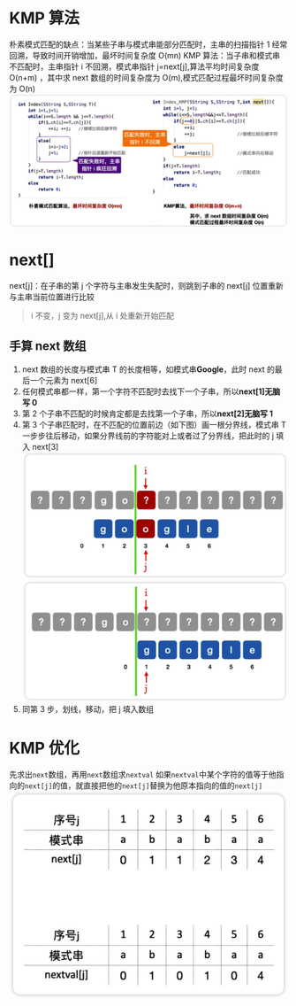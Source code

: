 # KMP 算法
朴素模式匹配的缺点：当某些子串与模式串能部分匹配时，主串的扫描指针 1 经常回溯，导致时间开销增加，最坏时间复杂度 O(mn)
KMP 算法：当子串和模式串不匹配时，主串指针 i 不回溯，模式串指针 j=next\[j\],算法平均时间复杂度 O(n+m) ，其中求 next 数组的时间复杂度为 O(m),模式匹配过程最坏时间复杂度为 O(n)
![朴素模式匹配与 KMP 比较](../../assets/images/iv96he.png)

# next[]
next[j]：在子串的第 j 个字符与主串发生失配时，则跳到子串的 next[j] 位置重新与主串当前位置进行比较
> i 不变，j 变为 next[j],从 i 处重新开始匹配
## 手算 next 数组
1. next 数组的长度与模式串 T 的长度相等，如模式串**Google**，此时 next 的最后一个元素为 next[6]  
2. 任何模式串都一样，第一个字符不匹配时去找下一个子串，所以**next[1]无脑写 0**
3. 第 2 个子串不匹配的时候肯定都是去找第一个子串，所以**next[2]无脑写 1**
4. 第 3 个子串匹配时，在不匹配的位置前边（如下图）画一根分界线，模式串 T 一步步往后移动，如果分界线前的字符能对上或者过了分界线，把此时的 j 填入 next[3]
    ![画分界线](../../assets/images/rXaGCs.png)
    ![移动后获得 j](../../assets/images/q0c5I3.png)
4. 同第 3 步，划线，移动，把 j 填入数组
# KMP 优化
先求出`next`数组，再用`next`数组求`nextval`
如果`nextval`中某个字符的值等于他指向的`next[j]`的值，就直接把他的`next[j]`替换为他原本指向的值的`next[j]`
![next 转 nextval](../../assets/images/VDnxeN.png)